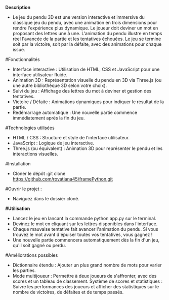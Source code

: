**Description**
- Le jeu du pendu 3D est une version interactive et immersive du classique jeu du pendu, avec une animation en trois dimensions pour rendre l'expérience plus dynamique. Le joueur doit deviner un mot en proposant des lettres une à une. L'animation du pendu illustre en temps réel l'avancée de la partie et les tentatives échouées. Le jeu se termine soit par la victoire, soit par la défaite, avec des animations pour chaque issue.

#Fonctionnalités
- Interface interactive : Utilisation de HTML, CSS et JavaScript pour une interface utilisateur fluide.
- Animation 3D : Représentation visuelle du pendu en 3D via Three.js (ou une autre bibliothèque 3D selon votre choix).
- Suivi du jeu : Affichage des lettres du mot à deviner et gestion des tentatives.
- Victoire / Défaite : Animations dynamiques pour indiquer le résultat de la partie.
- Redémarrage automatique : Une nouvelle partie commence immédiatement après la fin du jeu.
  
#Technologies utilisées
- HTML / CSS : Structure et style de l'interface utilisateur.
- JavaScript : Logique de jeu interactive.
- Three.js (ou équivalent) : Animation 3D pour représenter le pendu et les interactions visuelles.
  
#Installation
- Cloner le dépôt :git clone https://github.com/rovatiana45/framePython.git
  
#Ouvrir le projet :
- Naviguez dans le dossier cloné.
  
**#Utilisation**
- Lancez le jeu en lancant la commande python app.py sur le terminal.
- Devinez le mot en cliquant sur les lettres disponibles dans l'interface.
- Chaque mauvaise tentative fait avancer l'animation du pendu. Si vous trouvez le mot avant d'épuiser toutes vos tentatives, vous gagnez !
- Une nouvelle partie commencera automatiquement dès la fin d'un jeu, qu'il soit gagné ou perdu.
  
#Améliorations possibles
- Dictionnaire étendu : Ajouter un plus grand nombre de mots pour varier les parties.
- Mode multijoueur : Permettre à deux joueurs de s'affronter, avec des scores et un tableau de classement.
Système de scores et statistiques : Suivre les performances des joueurs et afficher des statistiques sur le nombre de victoires, de défaites et de temps passés.
